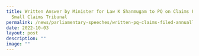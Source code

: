 ```yaml
---
title: Written Answer by Minister for Law K Shanmugam to PQ on Claims Filed  at
  Small Claims Tribunal
permalink: /news/parliamentary-speeches/written-pq-claims-filed-annually-small-claims-tribunal-since-2019/
date: 2022-10-03
layout: post
description: ""
image: ""
---
```

